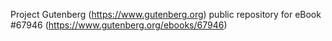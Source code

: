 Project Gutenberg (https://www.gutenberg.org) public repository for
eBook #67946 (https://www.gutenberg.org/ebooks/67946)

